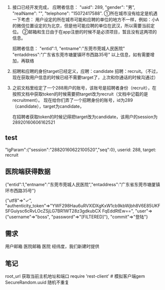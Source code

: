 1.  接口已经开发完成，
      应聘者信息：
           "uaid": 289,
           "gender": "男",
           "realName": "",
           "telephone": "15072417588".
         ①所在城市没有给定是机遇一下考虑：
                   用户设定的所在城市可能和应聘的单位的地方不一样，例如：小A的微信位置设定的为北京，但是他可能应聘的单位在武汉，所以需要当前定位。
         ②邮箱和生日由于在app注册的时候不是必须项目，暂且没有这两项的信息。


      招聘者信息：
         "entid":1,
         "entname":"东莞市莞城人民医院"
         "entaddress":"广东省东莞市塘厦镇环市西路35号"
    以上信息，如有需要增加，再联络

 2.  招聘和应聘的身份target已经定义，应聘：candidate  招聘：recruit。（不过，现在获取用户信息的时候已经不需要target了，上次和你通话的时候沟通过）

 3.  之前文档里给定了一个288用户的账号，该账号是招聘者身份（recruit），在按照文档中获取token的时候需要把target改为recruit（文档中记载的是recruitment）。
      现在给你们弄了一个招聘身份的账号，id为289（candidate），target为candidate，


      在招聘者获取token的时候记得把target改为candidate，该用户的session为  28920160606162521


## test
"lgParam":{"session":"28820160622100520","seq":0},
userid: 288,
target: recruit

## 医院端获得数据
{"entid":1,"entname":"东莞市莞城人民医院","entaddress":"广东省东莞市塘厦镇环市西路35号"}

{"utf8"=>"✓", "authenticity_token"=>"YWF298Hau6uRVXlDXgKxW1cb9kbWjbh8V6E85UKFSFGuiysc6cRvLOcZSjLG7BR1WT28z3gdkubCX
FqEddRtEw==", "user"=>{"username"=>"boss", "password"=>"[FILTERED]"}, "commit"=>"登陆"}


## 需求
用户邮箱
医院邮箱
医院 经纬度，我们新建时提供

## 笔记
root_url 获取当前主机地址和端口
require 'rest-client' # 模拟客户端gem
SecureRandom.uuid 随机不重复
